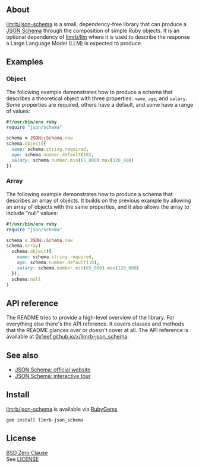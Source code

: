 ## About

[llmrb/json-schema](https://github.com/llmrb/json-schema)
is a small, dependency-free library that can produce a
[JSON Schema](https://json-schema.org/overview/what-is-jsonschema)
through the composition of simple Ruby objects. It is an optional
dependency of
[llmrb/llm](https://github.com/llmrb/llm)
where it is used to describe the response a Large Language Model
(LLM) is expected to produce.

## Examples

### Object

The following example demonstrates how to produce a schema that
describes a theoretical object with three properties: `name`, `age`,
and `salary`. Some properties are required, others have a default, and
some have a range of values:

```ruby
#!/usr/bin/env ruby
require "json/schema"

schema = JSON::Schema.new
schema.object({
  name: schema.string.required,
  age: schema.number.default(18),
  salary: schema.number.min(65_000).max(120_000)
})
```

### Array

The following example demonstrates how to produce a schema that describes
an array of objects. It builds on the previous example by allowing an array
of objects with the same properties, and it also allows the array to include
"null" values:

```ruby
#!/usr/bin/env ruby
require "json/schema"

schema = JSON::Schema.new
schema.array(
  schema.object({
    name: schema.string.required,
    age: schema.number.default(18),
    salary: schema.number.min(65_000).max(120_000)
  }),
  schema.null
)
```

## API reference

The README tries to provide a high-level overview of the library. For everything
else there's the API reference. It covers classes and methods that the README glances
over or doesn't cover at all. The API reference is available at
[0x1eef.github.io/x/llmrb-json_schema](https://0x1eef.github.io/x/llmrb-json_schema).

## See also

* [JSON Schema: official website](https://json-schema.org/)
* [JSON Schema: interactive tour](https://tour.json-schema.org/)

## Install

[llmrb/json-schema](https://github.com/llmrb/json-schema) is available
via [RubyGems](https://rubygems.org/gems/json-schema)

	gem install llmrb-json_schema


## License
[BSD Zero Clause](https://choosealicense.com/licenses/0bsd/)
<br>
See [LICENSE](./LICENSE)
